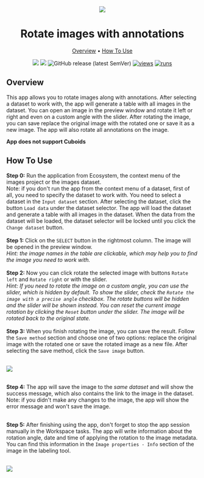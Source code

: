 <div align="center" markdown>
<img src="https://user-images.githubusercontent.com/115161827/225969759-5699c73c-fbac-4eb3-aa10-c66f9e375ca5.jpg"/>

# Rotate images with annotations

<p align="center">
  <a href="#Overview">Overview</a> •
  <a href="#How-To-Use">How To Use</a>
</p>

[![](https://img.shields.io/badge/supervisely-ecosystem-brightgreen)](https://ecosystem.supervisely.com/apps/supervisely-ecosystem/rotate-images)
[![](https://img.shields.io/badge/slack-chat-green.svg?logo=slack)](https://supervisely.com/slack)
![GitHub release (latest SemVer)](https://img.shields.io/github/v/release/supervisely-ecosystem/rotate-images)
[![views](https://app.supervisely.com/img/badges/views/supervisely-ecosystem/rotate-images)](https://supervisely.com)
[![runs](https://app.supervisely.com/img/badges/runs/supervisely-ecosystem/rotate-images)](https://supervisely.com)

</div>

## Overview
This app allows you to rotate images along with annotations. After selecting a dataset to work with, the app will generate a table with all images in the dataset. You can open an image in the preview window and rotate it left or right and even on a custom angle with the slider. After rotating the image, you can save replace the original image with the rotated one or save it as a new image. The app will also rotate all annotations on the image.

**App does not support Cuboids**
## How To Use

**Step 0:** Run the application from Ecosystem, the context menu of the images project or the images dataset.<br>
Note: if you don't run the app from the context menu of a dataset, first of all, you need to specify the dataset to work with. You need to select a dataset in the `Input dataset` section. After selecting the dataset, click the button `Load data` under the dataset selector. The app will load the dataset and generate a table with all images in the dataset. When the data from the dataset will be loaded, the dataset selector will be locked until you click the `Change dataset` button.<br><br>
**Step 1:** Сlick on the `SELECT` button in the rightmost column. The image will be opened in the preview window.<br>
_Hint: the image names in the table are clickable, which may help you to find the image you need to work with._<br><br>
**Step 2:** Now you can click rotate the selected image with buttons `Rotate left` and `Rotate right` or with the slider.<br>
_Hint: If you need to rotate the image on a custom angle, you can use the slider, which is hidden by default. To show the slider, check the `Rotate the image with a precise angle` checkbox. The rotate buttons will be hidden and the slider will be shown instead. You can reset the current image rotation by clicking the `Reset` button under the slider. The image will be rotated back to the original state._ <br><br>
**Step 3:** When you finish rotating the image, you can save the result. Follow the `Save method` section and choose one of two options: replace the original image with the rotated one or save the rotated image as a new file. After selecting the save method, click the `Save image` button.<br><br>

<img src="https://user-images.githubusercontent.com/118521851/226602016-b64deb49-5dd2-4466-8df0-e29337452023.png"/> <br><br>

**Step 4:** The app will save the image to the _same dataset_ and will show the success message, which also contains the link to the image in the dataset. Note: if you didn't make any changes to the image, the app will show the error message and won't save the image.<br><br>

**Step 5:** After finishing using the app, don't forget to stop the app session manually in the Workspace tasks. The app will write information about the rotation angle, date and time of applying the rotation to the image metadata. You can find this information in the `Image properties - Info` section of the image in the labeling tool.<br><br>

<img src="https://user-images.githubusercontent.com/118521851/226602027-734aa27e-0eea-4de3-9579-823e601333ec.png"/>